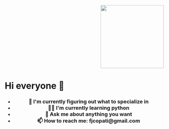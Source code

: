 <div id="gif" align="right">
    <img src="https://media.giphy.com/media/CrFLL3CnRpw5ddlBMm/giphy.gif" width="200">
</div>
<header align="left">
    <h1 align="left">Hi everyone 👋</h1>
    <h3>
        <ul>
            <li>🔭 I'm currently figuring out what to specialize in</li>
            <li>👨‍🎓 I'm currently learning python</li>
            <li>💬 Ask me about anything you want</li>
            <li>📫 How to reach me: fjcopati@gmail.com</li>
        </ul>
    </h3>
</header>

